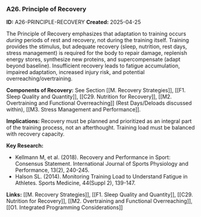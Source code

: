 ### A26. Principle of Recovery
**ID:** A26-PRINCIPLE-RECOVERY
**Created:** 2025-04-25

The Principle of Recovery emphasizes that adaptation to training occurs *during* periods of rest and recovery, not during the training itself. Training provides the stimulus, but adequate recovery (sleep, nutrition, rest days, stress management) is required for the body to repair damage, replenish energy stores, synthesize new proteins, and supercompensate (adapt beyond baseline). Insufficient recovery leads to fatigue accumulation, impaired adaptation, increased injury risk, and potential overreaching/overtraining.

**Components of Recovery:** See Section [[M. Recovery Strategies]], [[F1. Sleep Quality and Quantity]], [[C29. Nutrition for Recovery]], [[M2. Overtraining and Functional Overreaching]] (Rest Days/Deloads discussed within), [[M3. Stress Management and Performance]].

**Implications:** Recovery must be planned and prioritized as an integral part of the training process, not an afterthought. Training load must be balanced with recovery capacity.

**Key Research:**
- Kellmann M, et al. (2018). Recovery and Performance in Sport: Consensus Statement. International Journal of Sports Physiology and Performance, 13(2), 240-245.
- Halson SL. (2014). Monitoring Training Load to Understand Fatigue in Athletes. Sports Medicine, 44(Suppl 2), 139-147.

**Links:** [[M. Recovery Strategies]], [[F1. Sleep Quality and Quantity]], [[C29. Nutrition for Recovery]], [[M2. Overtraining and Functional Overreaching]], [[O1. Integrated Programming Considerations]]